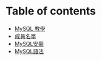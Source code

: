 # Table of contents

* [MySQL 教學](README.md)
* [成員名單](untitled.md)
* [MySQL安裝](mysql-an.md)
* [MySQL語法](mysql-fa.md)

